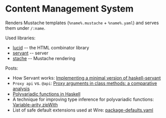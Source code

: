 # Content Management System

Renders Mustache templates (`%name%.mustache` + `%name%.yaml`) and serves
them under `/:name`.

Used libraries:

* [lucid](https://hackage.haskell.org/package/lucid) -- the HTML combinator library
* [servant](https://hackage.haskell.org/package/servant) -- server
* [stache](https://hackage.haskell.org/package/stache) -- Mustache rendering

Posts:

* How Servant works: [Implementing a minimal version of haskell-servant](https://www.well-typed.com/blog/2015/11/implementing-a-minimal-version-of-haskell-servant)
* `Proxy api` vs. `@api`: [Proxy arguments in class methods: a comparative analysis](https://ryanglscott.github.io/2019/02/06/proxy-arguments-in-class-methods/)
* [Polyvariadic functions in Haskell](https://github.com/AJFarmar/haskell-polyvariadic#how-can-we-describe-polyvariadic-functions-in-haskell)
* A technique for improving type inference for polyvariadic functions: [Variable-arity zipWith](https://typesandkinds.wordpress.com/2012/11/26/variable-arity-zipwith/)
* List of safe default extensions used at Wire: [package-defaults.yaml](https://github.com/wireapp/wire-server/blob/13d0981a20466bd21ebb43177a0e408b743d8a2b/package-defaults.yaml#L7-L45)
